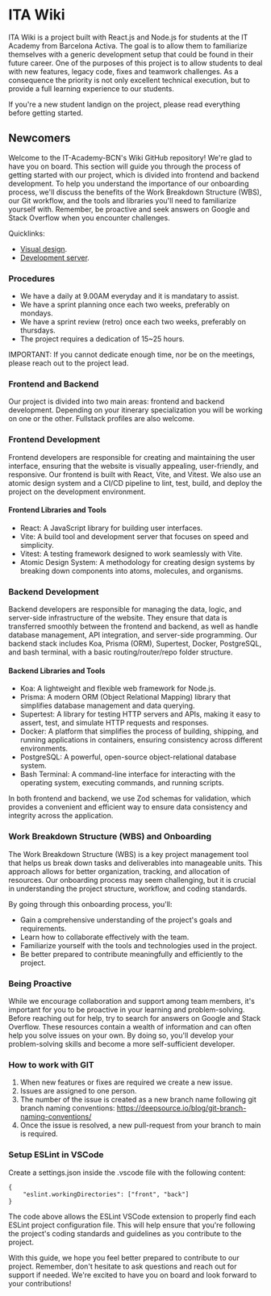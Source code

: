 # ITA Wiki


ITA Wiki is a project built with React.js and Node.js for students at the IT Academy from Barcelona Activa. The goal is to allow them to familiarize themselves with a generic development setup that could be found in their future career. One of the purposes of this project is to allow students to deal with new features, legacy code, fixes and teamwork challenges. As a consequence the priority is not only excellent technical execution, but to provide a full learning experience to our students.

If you're a new student landign on the project, please read everything before getting started.

## Newcomers

Welcome to the IT-Academy-BCN's Wiki GitHub repository! We're glad to have you on board. This section will guide you through the process of getting started with our project, which is divided into frontend and backend development. To help you understand the importance of our onboarding process, we'll discuss the benefits of the Work Breakdown Structure (WBS), our Git workflow, and the tools and libraries you'll need to familiarize yourself with. Remember, be proactive and seek answers on Google and Stack Overflow when you encounter challenges.

Quicklinks:

- <a href="https://www.figma.com/file/ScWpDKxEB3wEGbztXMSJO3/MVP-Wiki-IT-Academy">Visual design</a>.
- <a href="https://dev.itadirectory.eurecatacademy.org/">Development server</a>.

### Procedures

- We have a daily at 9.00AM everyday and it is mandatary to assist.
- We have a sprint planning once each two weeks, preferably on mondays.
- We have a sprint review (retro) once each two weeks, preferably on thursdays.
- The project requires a dedication of 15~25 hours.

IMPORTANT: If you cannot dedicate enough time, nor be on the meetings, please reach out to the project lead.

### Frontend and Backend

Our project is divided into two main areas: frontend and backend development. Depending on your itinerary specialization you will be working on one or the other. Fullstack profiles are also welcome.

### Frontend Development

Frontend developers are responsible for creating and maintaining the user interface, ensuring that the website is visually appealing, user-friendly, and responsive. Our frontend is built with React, Vite, and Vitest. We also use an atomic design system and a CI/CD pipeline to lint, test, build, and deploy the project on the development environment.

#### Frontend Libraries and Tools
* React: A JavaScript library for building user interfaces.
* Vite: A build tool and development server that focuses on speed and simplicity.
* Vitest: A testing framework designed to work seamlessly with Vite.
* Atomic Design System: A methodology for creating design systems by breaking down components into atoms, molecules, and organisms.

### Backend Development
Backend developers are responsible for managing the data, logic, and server-side infrastructure of the website. They ensure that data is transferred smoothly between the frontend and backend, as well as handle database management, API integration, and server-side programming. Our backend stack includes Koa, Prisma (ORM), Supertest, Docker, PostgreSQL, and bash terminal, with a basic routing/router/repo folder structure.

#### Backend Libraries and Tools
* Koa: A lightweight and flexible web framework for Node.js.
* Prisma: A modern ORM (Object Relational Mapping) library that simplifies database management and data querying.
* Supertest: A library for testing HTTP servers and APIs, making it easy to assert, test, and simulate HTTP requests and responses.
* Docker: A platform that simplifies the process of building, shipping, and running applications in containers, ensuring consistency across different environments.
* PostgreSQL: A powerful, open-source object-relational database system.
* Bash Terminal: A command-line interface for interacting with the operating system, executing commands, and running scripts.
  
In both frontend and backend, we use Zod schemas for validation, which provides a convenient and efficient way to ensure data consistency and integrity across the application.

### Work Breakdown Structure (WBS) and Onboarding
The Work Breakdown Structure (WBS) is a key project management tool that helps us break down tasks and deliverables into manageable units. This approach allows for better organization, tracking, and allocation of resources. Our onboarding process may seem challenging, but it is crucial in understanding the project structure, workflow, and coding standards.

By going through this onboarding process, you'll:

- Gain a comprehensive understanding of the project's goals and requirements.
- Learn how to collaborate effectively with the team.
- Familiarize yourself with the tools and technologies used in the project.
- Be better prepared to contribute meaningfully and efficiently to the project.

### Being Proactive
While we encourage collaboration and support among team members, it's important for you to be proactive in your learning and problem-solving. Before reaching out for help, try to search for answers on Google and Stack Overflow. These resources contain a wealth of information and can often help you solve issues on your own. By doing so, you'll develop your problem-solving skills and become a more self-sufficient developer.


### How to work with GIT

1. When new features or fixes are required we create a new issue.
2. Issues are assigned to one person.
3. The number of the issue is created as a new branch name following git branch naming conventions: https://deepsource.io/blog/git-branch-naming-conventions/
4. Once the issue is resolved, a new pull-request from your branch to main is required.

### Setup ESLint in VSCode
Create a settings.json inside the .vscode file with the following content:
```
{
    "eslint.workingDirectories": ["front", "back"]
}
```
The code above allows the ESLint VSCode extension to properly find each ESLint project configuration file. This will help ensure that you're following the project's coding standards and guidelines as you contribute to the project.

With this guide, we hope you feel better prepared to contribute to our project. Remember, don't hesitate to ask questions and reach out for support if needed. We're excited to have you on board and look forward to your contributions!
